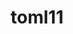 ---
title: "toml11"
layout: cache
categories: [package, v0.23.0]
meta: {"versions": ["4.0.2"], "compilers": ["cce@=15.0.1", "gcc@=11.1.0", "gcc@=11.4.0", "gcc@=9.4.0", "oneapi@=2024.2.1"], "oss": ["rhel8", "ubuntu20.04", "ubuntu22.04"], "platforms": ["linux"], "targets": ["neoverse_v1", "neoverse_v2", "ppc64le", "x86_64_v3", "zen4"], "stacks": ["data-vis-sdk", "e4s", "e4s-cray-rhel", "e4s-neoverse-v2", "e4s-neoverse_v1", "e4s-oneapi", "e4s-power", "e4s-rocm-external", "root"], "num_specs": 9, "num_specs_by_stack": {"root": 9, "e4s-cray-rhel": 1, "e4s-power": 1, "data-vis-sdk": 1, "e4s-neoverse_v1": 1, "e4s-neoverse-v2": 1, "e4s": 2, "e4s-rocm-external": 1, "e4s-oneapi": 2}}
spec_details: [{"hash": "kltipswn75f26nmm6z2gvdsj64nokrib", "compiler": "cce@=15.0.1", "versions": ["4.0.2"], "os": "rhel8", "platform": "linux", "target": "zen4", "variants": ["build_system=cmake", "build_type=Release", "cxx_std=11", "generator=make", "~ipo"], "stacks": ["root", "e4s-cray-rhel"], "size": "-", "tarball": "https://binaries.spack.io/v0.23.0/build_cache/linux-rhel8-zen4/cce-15.0.1/toml11-4.0.2/linux-rhel8-zen4-cce-15.0.1-toml11-4.0.2-kltipswn75f26nmm6z2gvdsj64nokrib.spack"}, {"hash": "3u2m5dqhu5drf7ftzxfopyvjuoki7v4s", "compiler": "gcc@=9.4.0", "versions": ["4.0.2"], "os": "ubuntu20.04", "platform": "linux", "target": "ppc64le", "variants": ["build_system=cmake", "build_type=Release", "cxx_std=11", "generator=make", "~ipo"], "stacks": ["root", "e4s-power"], "size": "-", "tarball": "https://binaries.spack.io/v0.23.0/build_cache/linux-ubuntu20.04-ppc64le/gcc-9.4.0/toml11-4.0.2/linux-ubuntu20.04-ppc64le-gcc-9.4.0-toml11-4.0.2-3u2m5dqhu5drf7ftzxfopyvjuoki7v4s.spack"}, {"hash": "v2vx5zj4ustynkkuojcjyptiwled4xie", "compiler": "gcc@=11.1.0", "versions": ["4.0.2"], "os": "ubuntu20.04", "platform": "linux", "target": "x86_64_v3", "variants": ["build_system=cmake", "build_type=Release", "cxx_std=11", "generator=make", "~ipo"], "stacks": ["root", "data-vis-sdk"], "size": "-", "tarball": "https://binaries.spack.io/v0.23.0/build_cache/linux-ubuntu20.04-x86_64_v3/gcc-11.1.0/toml11-4.0.2/linux-ubuntu20.04-x86_64_v3-gcc-11.1.0-toml11-4.0.2-v2vx5zj4ustynkkuojcjyptiwled4xie.spack"}, {"hash": "h3tozsayqa756jly4qsfwxvtzmnrtrut", "compiler": "gcc@=11.4.0", "versions": ["4.0.2"], "os": "ubuntu22.04", "platform": "linux", "target": "neoverse_v1", "variants": ["build_system=cmake", "build_type=Release", "cxx_std=11", "generator=make", "~ipo"], "stacks": ["root", "e4s-neoverse_v1"], "size": "-", "tarball": "https://binaries.spack.io/v0.23.0/build_cache/linux-ubuntu22.04-neoverse_v1/gcc-11.4.0/toml11-4.0.2/linux-ubuntu22.04-neoverse_v1-gcc-11.4.0-toml11-4.0.2-h3tozsayqa756jly4qsfwxvtzmnrtrut.spack"}, {"hash": "rpbdkodvshoqdcsy6huz6m2sxc7wfp76", "compiler": "gcc@=11.4.0", "versions": ["4.0.2"], "os": "ubuntu22.04", "platform": "linux", "target": "neoverse_v2", "variants": ["build_system=cmake", "build_type=Release", "cxx_std=11", "generator=make", "~ipo"], "stacks": ["root", "e4s-neoverse-v2"], "size": "-", "tarball": "https://binaries.spack.io/v0.23.0/build_cache/linux-ubuntu22.04-neoverse_v2/gcc-11.4.0/toml11-4.0.2/linux-ubuntu22.04-neoverse_v2-gcc-11.4.0-toml11-4.0.2-rpbdkodvshoqdcsy6huz6m2sxc7wfp76.spack"}, {"hash": "q2ze6omx5tm2zfozqbm4uqxljffljygq", "compiler": "gcc@=11.4.0", "versions": ["4.0.2"], "os": "ubuntu22.04", "platform": "linux", "target": "x86_64_v3", "variants": ["build_system=cmake", "build_type=Release", "cxx_std=11", "generator=make", "~ipo"], "stacks": ["e4s", "root", "e4s-rocm-external"], "size": "-", "tarball": "https://binaries.spack.io/v0.23.0/build_cache/linux-ubuntu22.04-x86_64_v3/gcc-11.4.0/toml11-4.0.2/linux-ubuntu22.04-x86_64_v3-gcc-11.4.0-toml11-4.0.2-q2ze6omx5tm2zfozqbm4uqxljffljygq.spack"}, {"hash": "pkv7ltik45ox55nqkswsu5v23xcecwxv", "compiler": "gcc@=11.4.0", "versions": ["4.0.2"], "os": "ubuntu22.04", "platform": "linux", "target": "x86_64_v3", "variants": ["build_system=cmake", "build_type=Release", "cxx_std=11", "generator=make", "~ipo"], "stacks": ["e4s", "root"], "size": "-", "tarball": "https://binaries.spack.io/v0.23.0/build_cache/linux-ubuntu22.04-x86_64_v3/gcc-11.4.0/toml11-4.0.2/linux-ubuntu22.04-x86_64_v3-gcc-11.4.0-toml11-4.0.2-pkv7ltik45ox55nqkswsu5v23xcecwxv.spack"}, {"hash": "idekg2ml4qxt6d4cor6lci676il35yvv", "compiler": "oneapi@=2024.2.1", "versions": ["4.0.2"], "os": "ubuntu22.04", "platform": "linux", "target": "x86_64_v3", "variants": ["build_system=cmake", "build_type=Release", "cxx_std=11", "generator=make", "~ipo"], "stacks": ["root", "e4s-oneapi"], "size": "-", "tarball": "https://binaries.spack.io/v0.23.0/build_cache/linux-ubuntu22.04-x86_64_v3/oneapi-2024.2.1/toml11-4.0.2/linux-ubuntu22.04-x86_64_v3-oneapi-2024.2.1-toml11-4.0.2-idekg2ml4qxt6d4cor6lci676il35yvv.spack"}, {"hash": "ff7tzvxw74p4otdykl26n73y63uafo5q", "compiler": "oneapi@=2024.2.1", "versions": ["4.0.2"], "os": "ubuntu22.04", "platform": "linux", "target": "x86_64_v3", "variants": ["build_system=cmake", "build_type=Release", "cxx_std=11", "generator=make", "~ipo"], "stacks": ["root", "e4s-oneapi"], "size": "-", "tarball": "https://binaries.spack.io/v0.23.0/build_cache/linux-ubuntu22.04-x86_64_v3/oneapi-2024.2.1/toml11-4.0.2/linux-ubuntu22.04-x86_64_v3-oneapi-2024.2.1-toml11-4.0.2-ff7tzvxw74p4otdykl26n73y63uafo5q.spack"}]
---